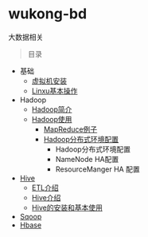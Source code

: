 # wukong-bd

大数据相关



> 目录



* 基础
  * [虚拟机安装](doc/virtualbox.md)
  * [Linxu基本操作](doc/linux.md)
* Hadoop
  * [Hadoop简介](doc/hadoop-overview.md)
  * [Hadoop使用](doc/hadoop.md)
    * [MapReduce例子](examples/mapreduce)
    * [Hadoop分布式环境配置](doc/hadoop-ha.md)
      * Hadoop分布式环境配置
      * NameNode HA配置
      * ResourceManger HA 配置
* [Hive](doc/hive.md)
  * [ETL介绍](doc/hive.md#etl介绍)
  * [Hive介绍](doc/hive.md#hive介绍)
  * [Hive的安装和基本使用](doc/hive.md#hive的安装和基本使用)
* [Sqoop](doc/sqoop.md)
* [Hbase](doc/hbase.md)

